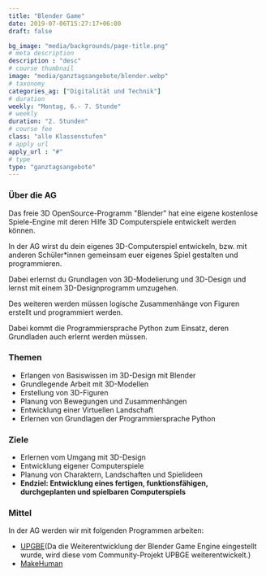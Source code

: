 ```yaml
---
title: "Blender Game"
date: 2019-07-06T15:27:17+06:00
draft: false

bg_image: "media/backgrounds/page-title.png"
# meta description
description : "desc"
# course thumbnail
image: "media/ganztagsangebote/blender.webp"
# taxonomy
categories_ag: ["Digitalität und Technik"]
# duration
weekly: "Montag, 6.- 7. Stunde"
# weekly
duration: "2. Stunden"
# course fee
class: "alle Klassenstufen"
# apply url
apply_url : "#"
# type
type: "ganztagsangebote"
---
```



### Über die AG

Das freie 3D OpenSource-Programm "Blender" hat eine eigene kostenlose Spiele-Engine mit deren Hilfe 3D Computerspiele entwickelt werden können.

In der AG wirst du dein eigenes 3D-Computerspiel entwickeln, bzw. mit anderen Schüler*innen gemeinsam euer eigenes Spiel gestalten und programmieren.

Dabei erlernst du Grundlagen von 3D-Modelierung und 3D-Design und lernst mit einem 3D-Designprogramm umzugehen.

Des weiteren werden müssen logische Zusammenhänge von Figuren erstellt und programmiert werden.

Dabei kommt die Programmiersprache Python zum Einsatz, deren Grundladen auch erlernt werden müssen.

### Themen



* Erlangen von Basiswissen im 3D-Design mit Blender
* Grundlegende Arbeit mit 3D-Modellen
* Erstellung von 3D-Figuren
* Planung von Bewegungen und Zusammenhängen
* Entwicklung einer Virtuellen Landschaft
* Erlernen von Grundlagen der Programmiersprache Python

### Ziele

* Erlernen vom Umgang mit 3D-Design
* Entwicklung eigener Computerspiele
* Planung von Charaktern, Landschaften und Spielideen
* **Endziel: Entwicklung eines fertigen, funktionsfähigen, durchgeplanten und spielbaren Computerspiels**


### Mittel

In der AG werden wir mit folgenden Programmen arbeiten:

 * [UPGBE](https://upbge.org)(Da die Weiterentwicklung der Blender Game Engine eingestellt wurde, wird diese vom Community-Projekt UPBGE weiterentwickelt.)
 * [MakeHuman](http://www.makehumancommunity.org)
